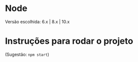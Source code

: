 # Node
Versão escolhida: 6.x | 8.x | 10.x

# Instruções para rodar o projeto
(Sugestão: `npm start`)